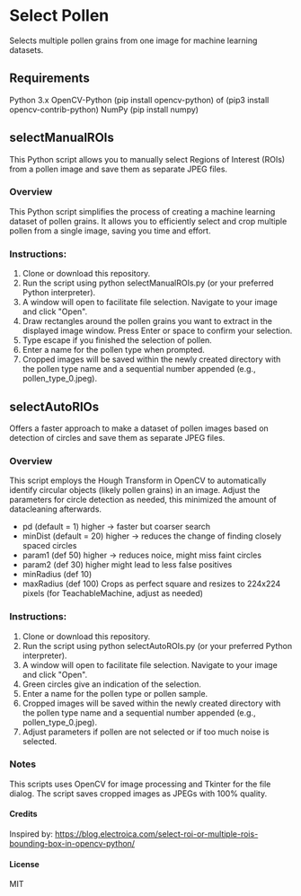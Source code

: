 # Select Pollen

Selects multiple pollen grains from one image for machine learning datasets.

## Requirements
Python 3.x
OpenCV-Python (pip install opencv-python) of (pip3 install opencv-contrib-python)
NumPy (pip install numpy)

## selectManualROIs

This Python script allows you to manually select Regions of Interest (ROIs) from a pollen image and save them as separate JPEG files.

### Overview
This Python script simplifies the process of creating a machine learning dataset of pollen grains. It allows you to efficiently select and crop multiple pollen from a single image, saving you time and effort.


### Instructions:

1. Clone or download this repository.
2. Run the script using python selectManualROIs.py (or your preferred Python interpreter).
3. A window will open to facilitate file selection. Navigate to your image and click "Open".
4. Draw rectangles around the pollen grains you want to extract in the displayed image window. Press Enter or space to confirm your selection.
5. Type escape if you finished the selection of pollen.
6. Enter a name for the pollen type when prompted.
7. Cropped images will be saved within the newly created directory with the pollen type name and a sequential number appended (e.g., pollen_type_0.jpeg).


## selectAutoRIOs
Offers a faster approach to make a dataset of pollen images based on detection of circles and save them as separate JPEG files. 

### Overview
This script employs the Hough Transform in OpenCV to automatically identify circular objects (likely pollen grains) in an image. 
Adjust the parameters for circle detection as needed, this minimized the amount of datacleaning afterwards. 
- pd (default = 1) higher -> faster but coarser search
- minDist (default = 20) higher -> reduces the change of finding closely spaced circles
- param1 (def 50) higher -> reduces noice, might miss faint circles
- param2 (def 30) higher might lead to less false positives
- minRadius (def 10) 
- maxRadius (def 100)
Crops as perfect square and resizes to 224x224 pixels (for TeachableMachine, adjust as needed)

### Instructions:

1. Clone or download this repository.
2. Run the script using python selectAutoROIs.py (or your preferred Python interpreter).
3. A window will open to facilitate file selection. Navigate to your image and click "Open".
4. Green circles give an indication of the selection.
5. Enter a name for the pollen type or pollen sample.
6. Cropped images will be saved within the newly created directory with the pollen type name and a sequential number appended (e.g., pollen_type_0.jpeg).
7. Adjust parameters if pollen are not selected or if too much noise is selected.

### Notes
This scripts uses OpenCV for image processing and Tkinter for the file dialog.
The script saves cropped images as JPEGs with 100% quality.

#### Credits
Inspired by: https://blog.electroica.com/select-roi-or-multiple-rois-bounding-box-in-opencv-python/

#### License
MIT
